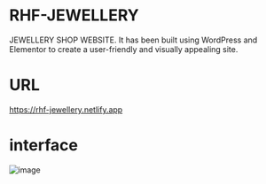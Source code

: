# RHF-JEWELLERY
JEWELLERY SHOP WEBSITE. It has been built using WordPress and Elementor to create a user-friendly and visually appealing site.

# URL
https://rhf-jewellery.netlify.app

# interface
![image](https://github.com/user-attachments/assets/f30549b4-69cb-4985-b668-e1f89b6ce794)

